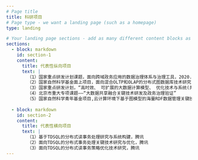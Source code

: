 ```yaml
---
# Page title
title: 科研项目
# Page type - we want a landing page (such as a homepage)
type: landing

# Your landing page sections - add as many different content blocks as you like
sections:
  - block: markdown
    id: section-1
    content:
      title: 代表性纵向项目
      text: |
        （1）国家重点研发计划课题，面向跨域政务应用的数据治理体系与治理工具，2020.10-2023.9       
        （2）国家自然科学基金面上项目，面向混合OLTP和OLAP的分布式图数据库技术研究，2020.01-2023.12
        （3）国家重点研发计划，“高时效、 可扩展的大数据计算模型、 优化技术与系统(共性关键技术类)”
        （4）北京市重大专项课题——“大数据共享融合关键技术研发及政务治理验证”
        （5）国家自然科学青年基金项目,云计算环境下基于图模型的海量RDF数据管理关键技术研究， 2016.01-2018.12
        
  - block: markdown
    id: section-2
    content:
      title: 代表性横向项目
      text: |
        （1）基于TDSQL的分布式读事务处理研究与系统构建，腾讯
        （2）面向TDSQL的分布式事务处理关键技术研究与优化，腾讯
        （3）面向TDSQL的分布式读事务策略优化技术研究，腾讯
---
```

